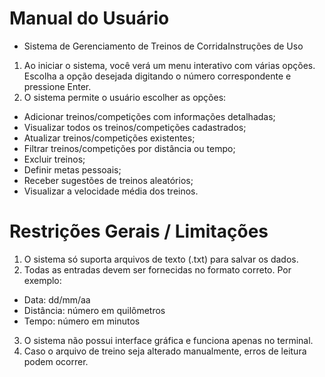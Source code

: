 # Manual do Usuário
- Sistema de Gerenciamento de Treinos de CorridaInstruções de Uso
1. Ao iniciar o sistema, você verá um menu interativo com várias opções. Escolha a opção desejada
digitando o número correspondente e pressione Enter.
2. O sistema permite o usuário escolher as opções:
- Adicionar treinos/competições com informações detalhadas;
- Visualizar todos os treinos/competições cadastrados;
- Atualizar treinos/competições existentes;
- Filtrar treinos/competições por distância ou tempo;
- Excluir treinos;
- Definir metas pessoais;
- Receber sugestões de treinos aleatórios;
- Visualizar a velocidade média dos treinos.

# Restrições Gerais / Limitações
1. O sistema só suporta arquivos de texto (.txt) para salvar os dados.
2. Todas as entradas devem ser fornecidas no formato correto. Por exemplo:
- Data: dd/mm/aa
- Distância: número em quilômetros
- Tempo: número em minutos
3. O sistema não possui interface gráfica e funciona apenas no terminal.
4. Caso o arquivo de treino seja alterado manualmente, erros de leitura podem ocorrer.

